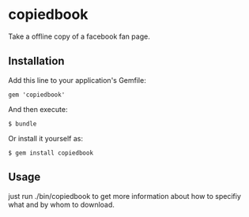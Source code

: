 copiedbook
==========

Take a offline copy of a facebook fan page.

## Installation

Add this line to your application's Gemfile:

    gem 'copiedbook'

And then execute:

    $ bundle

Or install it yourself as:

    $ gem install copiedbook

## Usage

just run ./bin/copiedbook to get more information about how to specifiy what and by whom to download.
